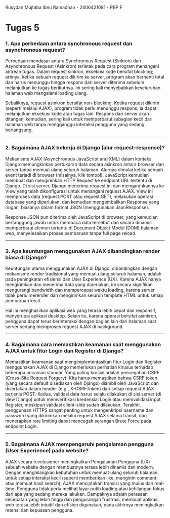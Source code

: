 Rusydan Mujtaba Ibnu Ramadhan -
2406421081 -
PBP F

# Tugas 5

### 1.   Apa perbedaan antara synchronous request dan asynchronous request?

Perbedaan mendasar antara Synchronous Request (Sinkron) dan Asynchronous Request (Asinkron) terletak pada cara program menangani antrean tugas. Dalam request sinkron, eksekusi kode bersifat blocking; artinya, ketika sebuah request dikirim ke server, program akan berhenti total dan harus menunggu hingga respons dari server diterima sebelum melanjutkan ke tugas berikutnya. Ini sering kali menyebabkan keseluruhan halaman web mengalami loading ulang. 

Sebaliknya, request asinkron bersifat non-blocking. Ketika request dikirim (seperti melalui AJAX), program tidak perlu menunggu respons; ia dapat melanjutkan eksekusi kode atau tugas lain. Respons dari server akan ditangani kemudian, sering kali untuk memperbarui sebagian kecil dari halaman web tanpa mengganggu interaksi pengguna yang sedang berlangsung.

---

### 2.  Bagaimana AJAX bekerja di Django (alur request–response)?

Mekanisme AJAX (Asynchronous JavaScript and XML) dalam konteks Django memungkinkan pertukaran data secara asinkron antara browser dan server tanpa memuat ulang seluruh halaman. Alurnya dimulai ketika sebuah event terjadi di browser (misalnya, klik tombol). JavaScript kemudian membuat dan mengirimkan HTTP Request ke endpoint URL tertentu di Django. Di sisi server, Django menerima request ini dan mengarahkannya ke View yang telah dikonfigurasi untuk menangani request AJAX. View ini memproses data (request.POST atau request.GET), melakukan operasi database yang diperlukan, dan kemudian mengembalikan Response yang ringan, biasanya dalam format JSON (menggunakan JsonResponse). 

Response JSON pun diterima oleh JavaScript di browser, yang kemudian bertanggung jawab untuk membaca data tersebut dan secara dinamis memperbarui elemen tertentu di Document Object Model (DOM) halaman web, menyelesaikan proses pembaruan tanpa full page reload.

---

### 3.  Apa keuntungan menggunakan AJAX dibandingkan render biasa di Django?

Keuntungan utama menggunakan AJAX di Django, dibandingkan dengan mekanisme render tradisional yang memuat ulang seluruh halaman, adalah pada peningkatan efisiensi dan User Experience (UX). Karena AJAX hanya mengirimkan dan menerima data yang diperlukan, ini secara signifikan mengurangi bandwidth dan mempercepat waktu loading, karena server tidak perlu merender dan mengirimkan seluruh template HTML untuk setiap pembaruan kecil. 

Hal ini menghasilkan aplikasi web yang terasa lebih cepat dan responsif, menyerupai aplikasi desktop. Selain itu, karena operasi bersifat asinkron, pengguna dapat terus berinteraksi dengan bagian lain dari halaman saat server sedang memproses request AJAX di background.

---

### 4.  Bagaimana cara memastikan keamanan saat menggunakan AJAX untuk fitur Login dan Register di Django?

Memastikan keamanan saat mengimplementasikan fitur Login dan Register menggunakan AJAX di Django memerlukan perhatian khusus terhadap beberapa ancaman standar. Yang paling krusial adalah pencegahan CSRF (Cross-Site Request Forgery). Kita harus memastikan bahwa CSRF token (yang secara default disediakan oleh Django) diambil oleh JavaScript dan disertakan dalam header (e.g., X-CSRFToken) dari setiap request AJAX berjenis POST. Kedua, validasi data harus selalu dilakukan di sisi server (di view Django) untuk memverifikasi kredensial Login atau memvalidasi input Register, meskipun validasi client-side sudah dilakukan. Terakhir, penggunaan HTTPS sangat penting untuk mengenkripsi username dan password yang dikirimkan melalui request AJAX selama transit, dan menerapkan rate limiting dapat mencegah serangan Brute Force pada endpoint Login.

---

### 5.  Bagaimana AJAX mempengaruhi pengalaman pengguna (User Experience) pada website?

AJAX secara revolusioner meningkatkan Pengalaman Pengguna (UX) sebuah website dengan membuatnya terasa lebih dinamis dan modern. Dengan menghilangkan kebutuhan untuk memuat ulang seluruh halaman untuk setiap interaksi kecil (seperti memberikan like, mengirim comment, atau memuat hasil search), AJAX menciptakan transisi yang mulus dan real-time. Pengguna tidak perlu melihat layar putih loading atau kehilangan fokus dari apa yang sedang mereka lakukan. Dampaknya adalah perasaan kecepatan yang lebih tinggi dan pengurangan frustrasi, membuat aplikasi web terasa lebih intuitif dan efisien digunakan, pada akhirnya meningkatkan retensi dan kepuasan pengguna.
